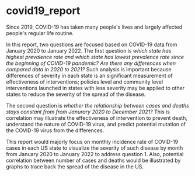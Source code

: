 # covid19_report

Since 2019, COVID-19 has taken many people's lives and largely affected people's regular life routine. 

In this report, two questions are focused based on COVID-19 data from  January 2020 to January 2022. The first question is *which state has highest prevalence rate and which state has lowest prevalence rate since the beginning of COVID-19 pandemic? Are there any differences when compared data in 2020 to 2021?* Such analysis is important because differences of severity in each state is an significant measurement of effectiveness of interventions; policies level and community level interventions launched in states with less severity may be applied to other states to reduce the severity of the spread of the disease.  

The second question is *whether the relationship between cases and deaths stays constant from from Janurary 2020 to December 2021?* This is correlation may illustrate the effectiveness of intervention to prevent death, understand the nature of COVID-19 virus, and predict potential mutation of the COVID-19 virus from the differences. 

This report would majorly focus on monthly incidence rate of COVID-19 cases in each US state to visualize the severity of such disease by month from January 2020 to January 2022 to address question 1. Also, potential correlation between number of cases and deaths would be illustrated by graphs to trace back the spread of the disease in the US. 
